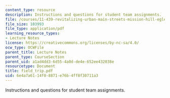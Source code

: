 ```yaml
---
content_type: resource
description: Instructions and questions for student team assignments.
file: /courses/11-439-revitalizing-urban-main-streets-mission-hill-egleston-square-boston-spring-2003/6e4a7a6114f08871e76b4ff8f30711a3_field_trip.pdf
file_size: 103993
file_type: application/pdf
learning_resource_types:
- Lecture Notes
license: https://creativecommons.org/licenses/by-nc-sa/4.0/
ocw_type: OCWFile
parent_title: Lecture Notes
parent_type: CourseSection
parent_uid: a1ad4dd3-6d55-4a0d-de4e-652ee432038e
resourcetype: Document
title: field_trip.pdf
uid: 6e4a7a61-14f0-8871-e76b-4ff8f30711a3
---
```

Instructions and questions for student team assignments.